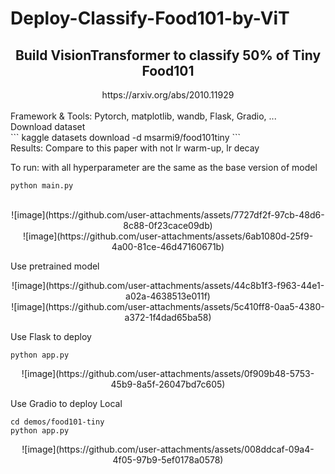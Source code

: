 # Deploy-Classify-Food101-by-ViT
<h2><center>Build VisionTransformer to classify 50% of Tiny Food101 </center> </h2>
<href> <center>https://arxiv.org/abs/2010.11929</center> </href> <br>
<p1>Framework & Tools: Pytorch, matplotlib, wandb, Flask, Gradio, ... </p1> <br>
Download dataset <br>
```
kaggle datasets download -d msarmi9/food101tiny 
``` <br>
Results: Compare to this paper with not lr warm-up, lr decay <br>

To run: with all hyperparameter are the same as the base version of model <br>

```
python main.py
```

<br>

<center>
  ![image](https://github.com/user-attachments/assets/7727df2f-97cb-48d6-8c88-0f23cace09db)
</center>



<center>![image](https://github.com/user-attachments/assets/6ab1080d-25f9-4a00-81ce-46d47160671b)</center>

Use pretrained model <br>

<center>![image](https://github.com/user-attachments/assets/44c8b1f3-f963-44e1-a02a-4638513e011f)</center>


<center>![image](https://github.com/user-attachments/assets/5c410ff8-0aa5-4380-a372-1f4dad65ba58)</center>

Use Flask to deploy <br>

```
python app.py
```

<center>![image](https://github.com/user-attachments/assets/0f909b48-5753-45b9-8a5f-26047bd7c605)</center>

Use Gradio to deploy Local
```
cd demos/food101-tiny
python app.py
```

<center>![image](https://github.com/user-attachments/assets/008ddcaf-09a4-4f05-97b9-5ef0178a0578)</center>







